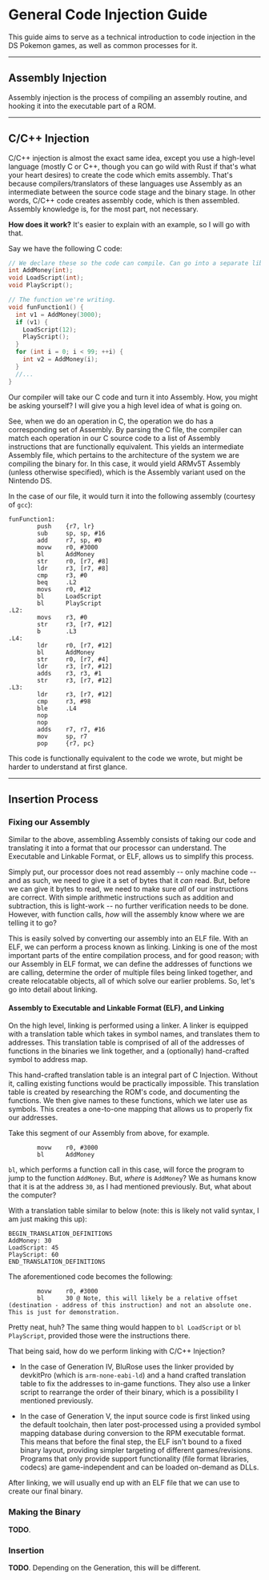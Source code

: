 # General Code Injection Guide

This guide aims to serve as a technical introduction to code injection in the DS Pokemon games, as well as common processes for it.

---

## Assembly Injection
Assembly injection is the process of compiling an assembly routine, and hooking it into the executable part of a ROM. 

---

## C/C++ Injection
C/C++ injection is almost the exact same idea, except you use a high-level language (mostly C or C++, though you can go wild with Rust if that's what your heart desires) to create the code which emits assembly. That's because compilers/translators of these languages use Assembly as an intermediate between the source code stage and the binary stage. In other words, C/C++ code creates assembly code, which is then assembled. Assembly knowledge is, for the most part, not necessary.

**How does it work?**
It's easier to explain with an example, so I will go with that.

Say we have the following C code:
```C
// We declare these so the code can compile. Can go into a separate library file.
int AddMoney(int);
void LoadScript(int);
void PlayScript();

// The function we're writing.
void funFunction1() {
  int v1 = AddMoney(3000);
  if (v1) {
    LoadScript(12);
    PlayScript();
  }
  for (int i = 0; i < 99; ++i) {
    int v2 = AddMoney(i);
  }
  //...
}
```


Our compiler will take our C code and turn it into Assembly. How, you might be asking yourself? I will give you a high level idea of what is going on.

See, when we do an operation in C, the operation we do has a corresponding set of Assembly. By parsing the C file, the compiler can match each operation in our C source code to a list of Assembly instructions that are functionally equivalent. This yields an intermediate Assembly file, which pertains to the architecture of the system we are compiling the binary for. In this case, it would yield ARMv5T Assembly (unless otherwise specified), which is the Assembly variant used on the Nintendo DS.

In the case of our file, it would turn it into the following assembly (courtesy of `gcc`):

```ARMASM
funFunction1:
        push    {r7, lr}
        sub     sp, sp, #16
        add     r7, sp, #0
        movw    r0, #3000
        bl      AddMoney
        str     r0, [r7, #8]
        ldr     r3, [r7, #8]
        cmp     r3, #0
        beq     .L2
        movs    r0, #12
        bl      LoadScript
        bl      PlayScript
.L2:
        movs    r3, #0
        str     r3, [r7, #12]
        b       .L3
.L4:
        ldr     r0, [r7, #12]
        bl      AddMoney
        str     r0, [r7, #4]
        ldr     r3, [r7, #12]
        adds    r3, r3, #1
        str     r3, [r7, #12]
.L3:
        ldr     r3, [r7, #12]
        cmp     r3, #98
        ble     .L4
        nop
        nop
        adds    r7, r7, #16
        mov     sp, r7
        pop     {r7, pc}
```

This code is functionally equivalent to the code we wrote, but might be harder to understand at first glance.

---

## Insertion Process
### Fixing our Assembly
Similar to the above, assembling Assembly consists of taking our code and translating it into a format that our processor can understand. The Executable and Linkable Format, or ELF, allows us to simplify this process. 

Simply put, our processor does not read assembly -- only machine code -- and as such, we need to give it a set of bytes that it *can* read. But, before we can give it bytes to read, we need to make sure *all* of our instructions are correct. With simple arithmetic instructions such as addition and subtraction, this is light-work -- no further verification needs to be done. However, with function calls, *how* will the assembly know where we are telling it to go? 

This is easily solved by converting our assembly into an ELF file. With an ELF, we can perform a process known as linking. Linking is one of the most important parts of the entire compilation process, and for good reason; with our Assembly in ELF format, we can define the addresses of functions we are calling, determine the order of multiple files being linked together, and create relocatable objects, all of which solve our earlier problems. So, let's go into detail about linking.

#### Assembly to Executable and Linkable Format (ELF), and Linking
On the high level, linking is performed using a linker. A linker is equipped with a translation table which takes in symbol names, and translates them to addresses. This translation table is comprised of all of the addresses of functions in the binaries we link together, and a (optionally) hand-crafted symbol to address map.

This hand-crafted translation table is an integral part of C Injection. Without it, calling existing functions would be practically impossible. This translation table is created by researching the ROM's code, and documenting the functions. We then give names to these functions, which we later use as symbols. This creates a one-to-one mapping that allows us to properly fix our addresses.


Take this segment of our Assembly from above, for example.
```ARMASM
        movw    r0, #3000
        bl      AddMoney
```
`bl`, which performs a function call in this case, will force the program to jump to the function `AddMoney`. But, *where* is `AddMoney`? We as humans know that it is at the address `30`, as I had mentioned previously. But, what about the computer? 

With a translation table similar to below (note: this is likely not valid syntax, I am just making this up):
```
BEGIN_TRANSLATION_DEFINITIONS
AddMoney: 30
LoadScript: 45
PlayScript: 60
END_TRANSLATION_DEFINITIONS
```

The aforementioned code becomes the following:
```ARMASM
        movw    r0, #3000
        bl      30 @ Note, this will likely be a relative offset (destination - address of this instruction) and not an absolute one. This is just for demonstration.
```
Pretty neat, huh? The same thing would happen to `bl LoadScript` or `bl PlayScript`, provided those were the instructions there.

That being said, how do we perform linking with C/C++ Injection?

- In the case of Generation IV, BluRose uses the linker provided by devkitPro (which is `arm-none-eabi-ld`) and a hand crafted translation table to fix the addresses to in-game functions. They also use a linker script to rearrange the order of their binary, which is a possibility I mentioned previously.

- In the case of Generation V, the input source code is first linked using the default toolchain, then later post-processed using a provided symbol mapping database during conversion to the RPM executable format. This means that before the final step, the ELF isn't bound to a fixed binary layout, providing simpler targeting of different games/revisions. Programs that only provide support functionality (file format libraries, codecs) are game-independent and can be loaded on-demand as DLLs.

After linking, we will usually end up with an ELF file that we can use to create our final binary.

### Making the Binary
**TODO**.

### Insertion
**TODO**.
Depending on the Generation, this will be different.
